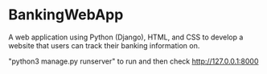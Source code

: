 # BankingWebApp
A web application using Python (Django), HTML, and CSS to develop a website that users can track their banking information on. 

"python3 manage.py runserver" to run and then check http://127.0.0.1:8000

